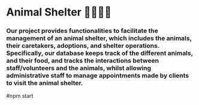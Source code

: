 # Animal Shelter 🐶🐱🐴🪿

### Our project provides functionalities to facilitate the management of an animal shelter, which includes the animals, their caretakers, adoptions, and shelter operations. Specifically, our database keeps track of the different animals, and their food, and tracks the interactions between staff/volunteers and the animals, whilst allowing administrative staff to manage appointments made by clients to visit the animal shelter.

#npm start
